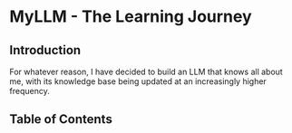 # MyLLM - The Learning Journey

## Introduction

For whatever reason, I have decided to build an LLM that knows all about me, with its knowledge base being updated at an increasingly higher frequency. 

## Table of Contents